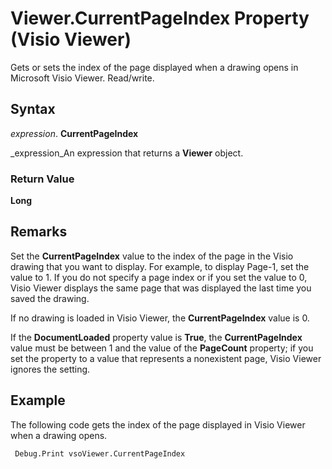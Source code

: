 
# Viewer.CurrentPageIndex Property (Visio Viewer)

Gets or sets the index of the page displayed when a drawing opens in Microsoft Visio Viewer. Read/write.


## Syntax

 _expression_. **CurrentPageIndex**

 _expression_An expression that returns a  **Viewer** object.


### Return Value

 **Long**


## Remarks

Set the  **CurrentPageIndex** value to the index of the page in the Visio drawing that you want to display. For example, to display Page-1, set the value to 1. If you do not specify a page index or if you set the value to 0, Visio Viewer displays the same page that was displayed the last time you saved the drawing.

If no drawing is loaded in Visio Viewer, the  **CurrentPageIndex** value is 0.

If the  **DocumentLoaded** property value is **True**, the  **CurrentPageIndex** value must be between 1 and the value of the **PageCount** property; if you set the property to a value that represents a nonexistent page, Visio Viewer ignores the setting.


## Example

The following code gets the index of the page displayed in Visio Viewer when a drawing opens.


```vb
 Debug.Print vsoViewer.CurrentPageIndex
```

